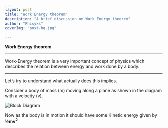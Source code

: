 ```yaml
---
layout: post
title: "Work Energy theorem"
description: "A brief discussion on Work Energy theorem"
author: "Phisyks"
coverImg: "post-bg.jpg"

---
```


**Work Energy theorem**

***
Work-Energy theorem is a very important concept of physics which describes the relation between energy and work done by a body.
***

Let’s try to understand what actually does this implies.

Consider a body of mass (m) moving along a plane as shown in the diagram with a velocity (v).

![Block Diagram](https://phisyks.files.wordpress.com/2015/08/081115_1239_workenergyt1.png?w=656)

Now as the body is in motion it should have some Kinetic energy given by **½mv<sup>2</sup>**
